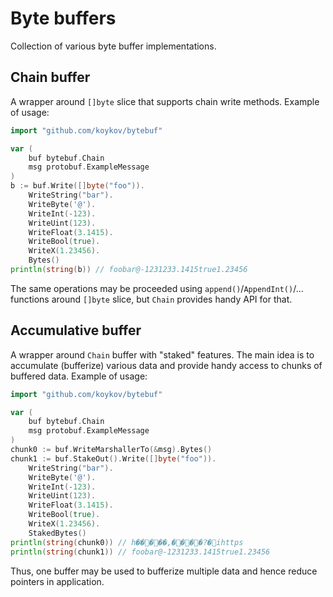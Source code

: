 # Byte buffers

Collection of various byte buffer implementations.

## Chain buffer

A wrapper around `[]byte` slice that supports chain write methods. Example of usage:
```go
import "github.com/koykov/bytebuf"

var (
	buf bytebuf.Chain
	msg protobuf.ExampleMessage
)
b := buf.Write([]byte("foo")).
	WriteString("bar").
	WriteByte('@').
	WriteInt(-123).
	WriteUint(123).
	WriteFloat(3.1415).
	WriteBool(true).
	WriteX(1.23456).
	Bytes()
println(string(b)) // foobar@-1231233.1415true1.23456
```

The same operations may be proceeded using `append()`/`AppendInt()`/... functions around `[]byte` slice, but `Chain`
provides handy API for that.

## Accumulative buffer

A wrapper around `Chain` buffer with "staked" features. The main idea is to accumulate (bufferize) various data and
provide handy access to chunks of buffered data. Example of usage:
```go
import "github.com/koykov/bytebuf"

var (
    buf bytebuf.Chain
    msg protobuf.ExampleMessage
)
chunk0 := buf.WriteMarshallerTo(&msg).Bytes()
chunk1 := buf.StakeOut().Write([]byte("foo")).
    WriteString("bar").
    WriteByte('@').
    WriteInt(-123).
    WriteUint(123).
    WriteFloat(3.1415).
    WriteBool(true).
    WriteX(1.23456).
    StakedBytes()
println(string(chunk0)) // h�����,����?�ihttps
println(string(chunk1)) // foobar@-1231233.1415true1.23456
```
Thus, one buffer may be used to bufferize multiple data and hence reduce pointers in application.
